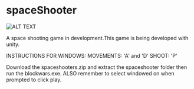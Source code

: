 # spaceShooter

![ALT TEXT](https://github.com/Msarker1/spaceShooter/blob/master/Screenshot%20from%202018-10-11%2017-41-05.jpg)

A space shooting game in development.This game is being developed with unity.

INSTRUCTIONS FOR WINDOWS:
MOVEMENTS: 'A' and 'D' 
SHOOT: 'P'

Download the spaceshooters.zip and extract the spaceshooter folder then run the blockwars.exe.
ALSO remember to select windowed on when prompted to click play. 
